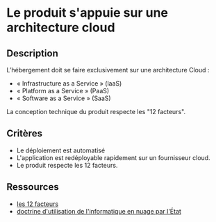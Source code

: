 # Le produit s'appuie sur une architecture cloud

## Description

L’hébergement doit se faire exclusivement sur une architecture Cloud :

 - « Infrastructure as a Service » (laaS)
 - « Platform as a Service » (PaaS)
 - « Software as a Service » (SaaS)

La conception technique du produit respecte les "12 facteurs".

## Critères

- Le déploiement est automatisé
- L'application est redéployable rapidement sur un fournisseur cloud.
- Le produit respecte les 12 facteurs.

## Ressources

- [les 12 facteurs](https://blog.cellenza.com/cloud-2/12-factor-app-les-patterns-a-adopter-dans-le-developpement-dapplications-modernes/)
- [doctrine d'utilisation de l'informatique en nuage par l'État](https://www.numerique.gouv.fr/services/cloud/doctrine/)
